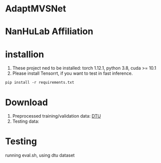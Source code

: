 # AdaptMVSNet

# NanHuLab Affiliation

# installion 
1. These project ned to be installed: torch 1.12.1, python 3.8, cuda >= 10.1
2. Please install Tensorrt, if you want to test in fast inference.
```
pip install -r requirements.txt
```


# Download 
1. Preprocessed training/validation data: [DTU](https://drive.google.com/file/d/1jN8yEQX0a-S22XwUjISM8xSJD39pFLL_/view?usp=sharing)
2. Testing data: 

# Testing 
running eval.sh, using dtu dataset 
